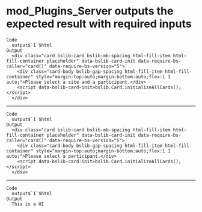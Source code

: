 # mod_Plugins_Server outputs the expected result with required inputs

    Code
      output$`1`$html
    Output
      <div class="card bslib-card bslib-mb-spacing html-fill-item html-fill-container placeholder" data-bslib-card-init data-require-bs-caller="card()" data-require-bs-version="5">
        <div class="card-body bslib-gap-spacing html-fill-item html-fill-container" style="margin-top:auto;margin-bottom:auto;flex:1 1 auto;">Please select a site and a participant.</div>
        <script data-bslib-card-init>bslib.Card.initializeAllCards();</script>
      </div>

---

    Code
      output$`1`$html
    Output
      <div class="card bslib-card bslib-mb-spacing html-fill-item html-fill-container placeholder" data-bslib-card-init data-require-bs-caller="card()" data-require-bs-version="5">
        <div class="card-body bslib-gap-spacing html-fill-item html-fill-container" style="margin-top:auto;margin-bottom:auto;flex:1 1 auto;">Please select a participant.</div>
        <script data-bslib-card-init>bslib.Card.initializeAllCards();</script>
      </div>

---

    Code
      output$`1`$html
    Output
      This is a UI

